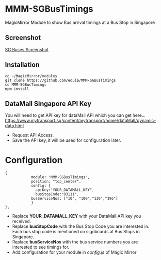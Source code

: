 # MMM-SGBusTimings
MagicMirror Module to show Bus arrival timings at a Bus Stop in Singapore

## Screenshot
[SG Buses Screenshot](SGBuses_screenshot.JPG)

## Installation
```
cd ~/MagicMirror/modules
git clone https://github.com/eouia/MMM-SGBusTimings
cd MMM-SGBusTimings
npm install
```
## DataMall Singapore API Key
You will need to get API key for dataMall API which you can get here...
https://www.mytransport.sg/content/mytransport/home/dataMall/dynamic-data.html
* Request API Access.
* Save the API key, it will be used for configuration later. 

# Configuration
```
{
    		module: "MMM-SGBusTimings",
    		position: "top_center",
    		config: {
			  apiKey:"YOUR_DATAMALL_KEY",
			  busStopCode:"03111",
    		busServiceNos: ["10", "100","130","196"]
    		}
},
```
* Replace **YOUR_DATAMALL_KEY** with your DataMall API key you received.
* Replace **busStopCode** with the Bus Stop Code you are interested in. Each bus stop code is mentioned on signboards at Bus Stops in Singapore.
* Replace **busServiceNos** with the bus service numbers you are interested to see timings for.
* Add configuration for your module in *config.js* of Magic Mirror

